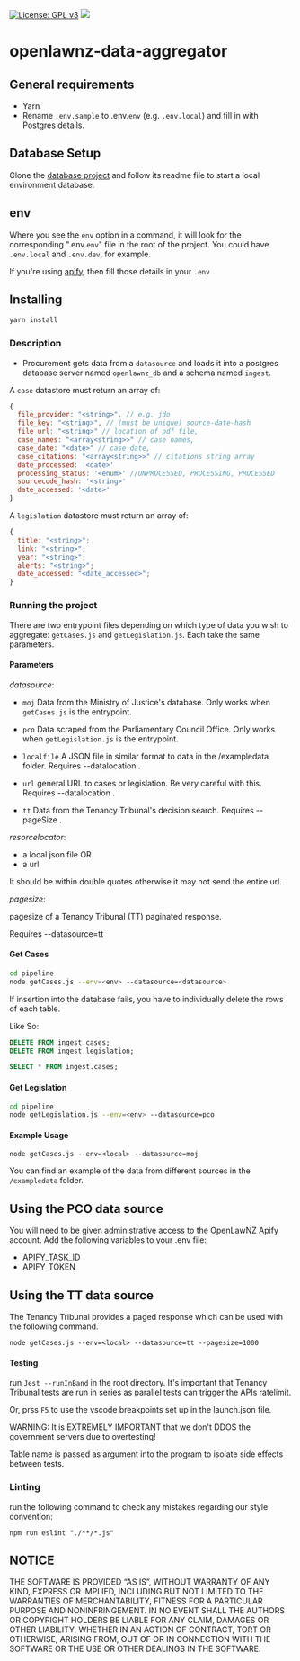 [![License: GPL v3](https://img.shields.io/badge/License-GPLv3-blue.svg)](https://www.gnu.org/licenses/gpl-3.0)
![](https://badgen.net/dependabot/openlawnz/openlawnz-data-aggregator/214537725=?icon=dependabot)

# openlawnz-data-aggregator

## General requirements

- Yarn
- Rename `.env.sample` to .env.`env` (e.g. `.env.local`) and fill in with Postgres details.

## Database Setup

Clone the [database project](https://github.com/openlawnz/openlawnz-database) and follow its readme file to start a local environment database.

## env

Where you see the `env` option in a command, it will look for the corresponding ".env.`env`" file in the root of the project. You could have `.env.local` and `.env.dev`, for example.

If you're using [apify](https://www.apify.com/), then fill those details in your `.env`

## Installing

```bash
yarn install
```

### Description

- Procurement gets data from a `datasource` and loads it into a postgres database server named `openlawnz_db` and a schema named `ingest`.

A `case` datastore must return an array of:

```javascript
{
  file_provider: "<string>", // e.g. jdo
  file_key: "<string>", // (must be unique) source-date-hash
  file_url: "<string>" // location of pdf file,
  case_names: "<array<string>>" // case names,
  case_date: "<date>" // case date,
  case_citations: "<array<string>>" // citations string array
  date_processed: '<date>'
  processing_status: '<enum>' //UNPROCESSED, PROCESSING, PROCESSED
  sourcecode_hash: '<string>'
  date_accessed: '<date>'
}
```

A `legislation` datastore must return an array of:

```javascript
{
  title: "<string>";
  link: "<string>";
  year: "<string>";
  alerts: "<string>";
  date_accessed: "<date_accessed>";
}
```

### Running the project

There are two entrypoint files depending on which type of data you wish to aggregate: `getCases.js` and `getLegislation.js`. Each take the same parameters.

#### Parameters

_datasource_:

- `moj` Data from the Ministry of Justice's database. Only works when `getCases.js` is the entrypoint.

- `pco` Data scraped from the Parliamentary Council Office. Only works when `getLegislation.js` is the entrypoint.

- `localfile` A JSON file in similar format to data in the /exampledata folder. Requires --datalocation .

- `url` general URL to cases or legislation. Be very careful with this. Requires --datalocation .

- `tt` Data from the Tenancy Tribunal's decision search. Requires --pageSize .

_resorcelocator_:

- a local json file OR
- a url

It should be within double quotes otherwise it may not send the entire url.

_pagesize_:
  
  pagesize of a Tenancy Tribunal (TT) paginated response.

  Requires --datasource=tt

#### Get Cases

```bash
cd pipeline
node getCases.js --env=<env> --datasource=<datasource>
```

If insertion into the database fails, you have to individually delete the rows of each table.

Like So:

```sql
DELETE FROM ingest.cases;
DELETE FROM ingest.legislation;

SELECT * FROM ingest.cases;
```

#### Get Legislation

```bash
cd pipeline
node getLegislation.js --env=<env> --datasource=pco
```

#### Example Usage

```
node getCases.js --env=<local> --datasource=moj
```

You can find an example of the data from different sources in the `/exampledata` folder.

## Using the PCO data source

You will need to be given administrative access to the OpenLawNZ Apify account. Add the following variables to your .env file:

- APIFY_TASK_ID
- APIFY_TOKEN

## Using the TT data source

The Tenancy Tribunal provides a paged response which can be used with the following command.

```
node getCases.js --env=<local> --datasource=tt --pagesize=1000
```

#### Testing

run `Jest --runInBand` in the root directory. It's important that Tenancy Tribunal tests are run in series as parallel tests can trigger the APIs ratelimit.

Or, prss `F5` to use the vscode breakpoints set up in the launch.json file.

WARNING: It is EXTREMELY IMPORTANT that we don't DDOS the government servers due to overtesting!

Table name is passed as argument into the program to isolate side effects between tests.

### Linting

run the following command to check any mistakes regarding our style convention:

```
npm run eslint "./**/*.js"
```

## NOTICE

THE SOFTWARE IS PROVIDED “AS IS”, WITHOUT WARRANTY OF ANY KIND, EXPRESS OR IMPLIED, INCLUDING BUT NOT LIMITED TO THE WARRANTIES OF MERCHANTABILITY, FITNESS FOR A PARTICULAR PURPOSE AND NONINFRINGEMENT. IN NO EVENT SHALL THE AUTHORS OR COPYRIGHT HOLDERS BE LIABLE FOR ANY CLAIM, DAMAGES OR OTHER LIABILITY, WHETHER IN AN ACTION OF CONTRACT, TORT OR OTHERWISE, ARISING FROM, OUT OF OR IN CONNECTION WITH THE SOFTWARE OR THE USE OR OTHER DEALINGS IN THE SOFTWARE.
